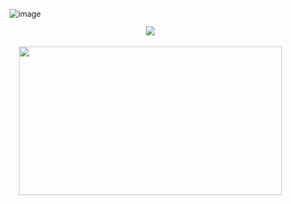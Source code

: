 ![image](https://user-images.githubusercontent.com/120823949/208301907-906f1c45-6811-4100-b369-0a1790df49a4.png)

 
</h1>

<p align="center">
  <a href="https://github.com/Matary1">
    <img src="https://skillicons.dev/icons?i=ps,ai" />
  </a>
</p>
</h1>
<h5 align="center">
<a  a href="https://discord.com/users/937083750020415499">
  <img src="https://lanyard.cnrad.dev/api/937083750020415499" width="470" height="266" />
</a>
</h5>
